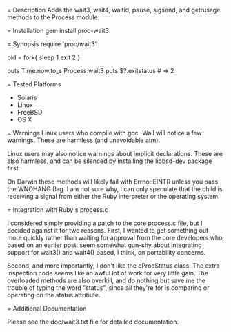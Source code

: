 = Description
Adds the wait3, wait4, waitid, pause, sigsend, and getrusage methods to the Process module.

= Installation
  gem install proc-wait3

= Synopsis
  require 'proc/wait3'

  pid = fork{
    sleep 1
    exit 2
  }

  puts Time.now.to_s
  Process.wait3
  puts $?.exitstatus # => 2

= Tested Platforms
  * Solaris
  * Linux
  * FreeBSD
  * OS X

= Warnings
Linux users who compile with gcc -Wall will notice a few warnings. These
are harmless (and unavoidable atm).

Linux users may also notice warnings about implicit declarations. These
are also harmless, and can be silenced by installing the libbsd-dev package
first.

On Darwin these methods will likely fail with Errno::EINTR unless you pass
the WNOHANG flag. I am not sure why, I can only speculate that the child is
receiving a signal from either the Ruby interpreter or the operating system.

= Integration with Ruby's process.c

I considered simply providing a patch to the core process.c file, but I
decided against it for two reasons.  First, I wanted to get something
out more quickly rather than waiting for approval from the core developers
who, based on an earlier post, seem somewhat gun-shy about integrating support
for wait3() and wait4() based, I think, on portability concerns.

Second, and more importantly, I don't like the cProcStatus class.  The
extra inspection code seems like an awful lot of work for very little gain.
The overloaded methods are also overkill, and do nothing but save me the
trouble of typing the word "status", since all they're for is comparing or
operating on the status attribute.

= Additional Documentation

Please see the doc/wait3.txt file for detailed documentation.

